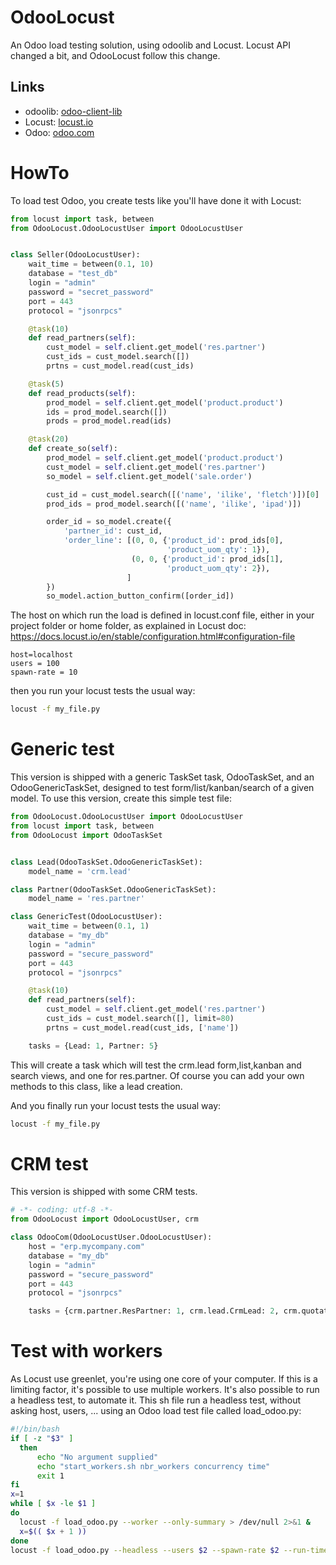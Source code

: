 # OdooLocust

An Odoo load testing solution, using odoolib and Locust. Locust API changed a bit, and OdooLocust follow this change.

## Links

* odoolib: <a href="https://github.com/odoo/odoo-client-lib">odoo-client-lib</a>
* Locust: <a href="http://locust.io">locust.io</a>
* Odoo: <a href="https://odoo.com">odoo.com</a>

# HowTo

To load test Odoo, you create tests like you'll have done it with Locust:

```python
from locust import task, between
from OdooLocust.OdooLocustUser import OdooLocustUser


class Seller(OdooLocustUser):
    wait_time = between(0.1, 10)
    database = "test_db"
    login = "admin"
    password = "secret_password"
    port = 443
    protocol = "jsonrpcs"

    @task(10)
    def read_partners(self):
        cust_model = self.client.get_model('res.partner')
        cust_ids = cust_model.search([])
        prtns = cust_model.read(cust_ids)

    @task(5)
    def read_products(self):
        prod_model = self.client.get_model('product.product')
        ids = prod_model.search([])
        prods = prod_model.read(ids)

    @task(20)
    def create_so(self):
        prod_model = self.client.get_model('product.product')
        cust_model = self.client.get_model('res.partner')
        so_model = self.client.get_model('sale.order')

        cust_id = cust_model.search([('name', 'ilike', 'fletch')])[0]
        prod_ids = prod_model.search([('name', 'ilike', 'ipad')])

        order_id = so_model.create({
            'partner_id': cust_id,
            'order_line': [(0, 0, {'product_id': prod_ids[0],
                                   'product_uom_qty': 1}),
                           (0, 0, {'product_id': prod_ids[1],
                                   'product_uom_qty': 2}),
                          ]
        })
        so_model.action_button_confirm([order_id])
```

The host on which run the load is defined in locust.conf file, either in your project folder or home folder, as explained in Locust doc:
https://docs.locust.io/en/stable/configuration.html#configuration-file

```
host=localhost
users = 100
spawn-rate = 10
```

then you run your locust tests the usual way:

```bash
locust -f my_file.py
```

# Generic test

This version is shipped with a generic TaskSet task, OdooTaskSet, and an
OdooGenericTaskSet, designed to test form/list/kanban/search of a given model.
To use this version, create this simple test file:

```python
from OdooLocust.OdooLocustUser import OdooLocustUser
from locust import task, between
from OdooLocust import OdooTaskSet


class Lead(OdooTaskSet.OdooGenericTaskSet):
    model_name = 'crm.lead'

class Partner(OdooTaskSet.OdooGenericTaskSet):
    model_name = 'res.partner'

class GenericTest(OdooLocustUser):
    wait_time = between(0.1, 1)
    database = "my_db"
    login = "admin"
    password = "secure_password"
    port = 443
    protocol = "jsonrpcs"

    @task(10)
    def read_partners(self):
        cust_model = self.client.get_model('res.partner')
        cust_ids = cust_model.search([], limit=80)
        prtns = cust_model.read(cust_ids, ['name'])

    tasks = {Lead: 1, Partner: 5}
```

This will create a task which will test the crm.lead form,list,kanban and search views,
and one for res.partner.
Of course you can add your own methods to this class, like a lead creation.

And you finally run your locust tests the usual way:

```bash
locust -f my_file.py
```

# CRM test

This version is shipped with some CRM tests.

```python
# -*- coding: utf-8 -*-
from OdooLocust import OdooLocustUser, crm

class OdooCom(OdooLocustUser.OdooLocustUser):
    host = "erp.mycompany.com"
    database = "my_db"
    login = "admin"
    password = "secure_password"
    port = 443
    protocol = "jsonrpcs"

    tasks = {crm.partner.ResPartner: 1, crm.lead.CrmLead: 2, crm.quotation.SaleOrder: 1}
```

# Test with workers

As Locust use greenlet, you're using one core of your computer. If this is a limiting factor, it's possible to use multiple workers. It's 
also possible to run a headless test, to automate it. This sh file run a headless test, without asking host, users, ... using an Odoo load 
test file called load_odoo.py:

```bash
#!/bin/bash
if [ -z "$3" ]
  then
      echo "No argument supplied"
      echo "start_workers.sh nbr_workers concurrency time"
      exit 1
fi
x=1
while [ $x -le $1 ]
do
  locust -f load_odoo.py --worker --only-summary > /dev/null 2>&1 &
  x=$(( $x + 1 ))
done
locust -f load_odoo.py --headless --users $2 --spawn-rate $2 --run-time $3m --master --expect-workers=$1
```
